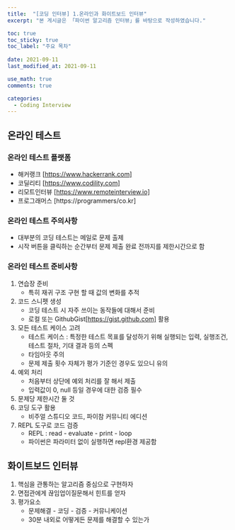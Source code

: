 ```yaml
---
title:  "[코딩 인터뷰] 1.온라인과 화이트보드 인터뷰"
excerpt: "본 게시글은 「파이썬 알고리즘 인터뷰」를 바탕으로 작성하였습니다."

toc: true
toc_sticky: true
toc_label: "주요 목차"
 
date: 2021-09-11
last_modified_at: 2021-09-11

use_math: true
comments: true

categories:
  - Coding Interview
---
```


## 온라인 테스트
### 온라인 테스트 플랫폼
- 해커랭크 [https://www.hackerrank.com]
- 코딜리티 [https://www.codility.com]
- 리모트인터뷰 [https://www.remoteinterview.io]
- 프로그래머스 [https://programmers/co.kr]

### 온라인 테스트 주의사항
- 대부분의 코딩 테스트는 메일로 문제 출제
- 시작 버튼을 클릭하는 순간부터 문제 제출 완료 전까지를 제한시간으로 함

### 온라인 테스트 준비사항
1. 연습장 준비
	- 특히 재귀 구조 구현 할 때 값의 변화를 추적 
2. 코드 스니펫 생성
	- 코딩 테스트 시 자주 쓰이는 동작들에 대해서 준비
	- 로컬 또는 GithubGist[https://gist.github.com] 활용
3. 모든 테스트 케이스 고려
	- 테스트 케이스 : 특정한 테스트 목표를 달성하기 위해 실행되는 입력, 실행조건, 테스트 절차, 기대 결과 등의 스펙
	- 타임아웃 주의
	- 문제 제출 횟수 자체가 평가 기준인 경우도 있으니 유의
4. 예외 처리
	- 처음부터 상단에 예외 처리를 잘 해서 제출
	- 입력값이 0, null 등일 경우에 대한 검증 필수
5. 문제당 제한시간 둘 것
6. 코딩 도구 활용
	- 비주얼 스튜디오 코드, 파이참 커뮤니티 에디션
7. REPL 도구로 코드 검증
	- REPL : read - evaluate - print - loop
	- 파이썬은 파라미터 없이 실행하면 repl환경 제공함

## 화이트보드 인터뷰
1. 핵심을 관통하는 알고리즘 중심으로 구현하자
2. 면접관에게 끊임업이질문해서 힌트를 얻자
3. 평가요소
	- 문제해결 - 코딩 - 검증 - 커뮤니케이션
	- 30분 내외로 어떻게든 문제를 해결할 수 있는가









